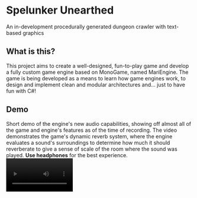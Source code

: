 # Spelunker Unearthed
An in-development procedurally generated dungeon crawler with text-based graphics

## What is this?
This project aims to create a well-designed, fun-to-play game and develop a fully custom game engine based on MonoGame, named MariEngine. 
The game is being developed as a means to learn how game engines work, to design and implement clean and modular architectures and... just to have fun with C#!

## Demo
Short demo of the engine's new audio capabilities, showing off almost all of the game and engine's features as of the time of recording. 
The video demonstrates the game's dynamic reverb system, where the engine evaluates a sound's surroundings to determine how much it should reverberate to give a sense of scale of the room where the sound was played.
**Use headphones** for the best experience.
<video src='https://github.com/Monczak/SpelunkerUnearthed/assets/37554206/9fb2f5d0-e085-4515-804c-887db0395c37' width=180/>


